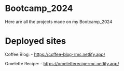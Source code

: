 # Bootcamp_2024

Here are all the projects made on my Bootcamp_2024

# Deployed sites

Coffee Blog: - https://coffee-blog-rmc.netlify.app/

Omelette Recipe: - https://omeletterecipermc.netlify.app/
